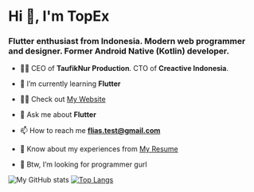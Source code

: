 <h1>Hi 👋, I'm TopEx</h1>
<h3>Flutter enthusiast from Indonesia. Modern web programmer and designer. Former Android Native (Kotlin) developer.</h3>


- 👨‍💼 CEO of **TaufikNur Production**. CTO of **Creactive Indonesia**.

- 🔭 I’m currently learning **Flutter**

- 👨‍💻 Check out [My Website](https://www.taufiknur.com/)

- 💬 Ask me about **Flutter**

- 📫 How to reach me **flias.test@gmail.com**

- 📄 Know about my experiences from [My Resume](https://www.linkedin.com/in/taufik-nur-rahmanda/)

- 💍 Btw, I’m looking for programmer gurl

![My GitHub stats](https://github-readme-stats.vercel.app/api?username=topex-psy&count_private=true)
[![Top Langs](https://github-readme-stats.vercel.app/api/top-langs/?username=topex-psy&layout=compact)](https://github.com/topex-psy/github-readme-stats)